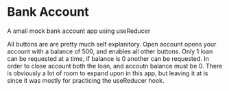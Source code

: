 # Bank Account

A small mock bank account app using useReducer

All buttons are are pretty much self explanitory. Open account opens your account with a balance of 500, and enables all other buttons. Only 1 loan can be requested at a time, if balance is 0 another can be requested. In order to close account both the loan, and accoutn balance must be 0.
There is obviously a lot of room to expand upon in this app, but leaving it at is since it was mostly for practicing the useReducer hook.
